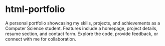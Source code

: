 # html-portfolio
A personal portfolio showcasing my skills, projects, and achievements as a Computer Science student. Features include a homepage, project details, resume section, and contact form. Explore the code, provide feedback, or connect with me for collaboration.
